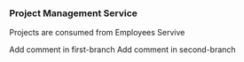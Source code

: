 ### Project Management Service

Projects are consumed from Employees Servive 

Add comment in first-branch
Add comment in second-branch
